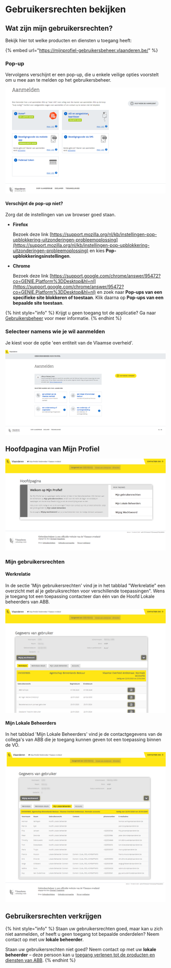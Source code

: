 # Gebruikersrechten bekijken

## Wat zijn mijn gebruikersrechten?

Bekijk hier tot welke producten en diensten u toegang heeft:

{% embed url="https://mijnprofiel-gebruikersbeheer.vlaanderen.be/" %}

### Pop-up

Vervolgens verschijnt er een pop-up, die u enkele veilige opties voorstelt om u mee aan te melden op het gebruikersbeheer.

![Keuzes aanmelden](../../.gitbook/assets/login-aanmelden.png)

#### Verschijnt de pop-up niet?

Zorg dat de instellingen van uw browser goed staan.

* **Firefox**

  Bezoek deze link [https://support.mozilla.org/nl/kb/instellingen-pop-upblokkering-uitzonderingen-probleemoplossing](https://support.mozilla.org/nl/kb/instellingen-pop-upblokkering-uitzonderingen-probleemoplossing) en kies **Pop-upblokkeringsinstellingen**.

* **Chrome**

  Bezoek deze link [https://support.google.com/chrome/answer/95472?co=GENIE.Platform%3DDesktop&hl=nl](https://support.google.com/chrome/answer/95472?co=GENIE.Platform%3DDesktop&hl=nl) en zoek naar **Pop-ups van een specifieke site blokkeren of toestaan**. Klik daarna op **Pop-ups van een bepaalde site toestaan**.

{% hint style="info" %}
Krijgt u geen toegang tot de applicatie? Ga naar [Gebruikersbeheer](../toegankelijk-vlaanderen.md) voor meer informatie.
{% endhint %}

### Selecteer namens wie je wil aanmelden

Je kiest voor de optie 'een entiteit van de Vlaamse overheid'.

![](../../.gitbook/assets/gebruikersbeheer_mijnprofiel_02_acm-idm.png)

## Hoofdpagina van Mijn Profiel

![](../../.gitbook/assets/gebruikersbeheer_mijnprofiel_03_hoofdpagina-b.png)

### Mijn gebruikersrechten

#### Werkrelatie

In de sectie 'Mijn gebruikersrechten' vind je in het tabblad "Werkrelatie" een overzicht met al je gebruiksrechten voor verschillende toepassingen". Wens je toegang tot een toepassing contacteer dan één van de Hoofd Lokale beheerders van ABB.

![](../../.gitbook/assets/gebruikersbeheer_mijnprofiel_04_mijngebruikersrechten_werkrelatie-b-copy.png)

#### Mijn Lokale Beheerders

In het tabblad 'Mijn Lokale Beheerders' vind je de contactgegevens van de collega's van ABB die je toegang kunnen geven tot een toepassing binnen de VO.

![](../../.gitbook/assets/gebruikersbeheer_mijnprofiel_05_mijngebruikersrechten_mijnlokalebeheerders-b.png)

## Gebruikersrechten verkrijgen

{% hint style="info" %}
Staan uw gebruikersrechten goed, maar kan u zich niet aanmelden, of heeft u geen toegang tot bepaalde onderdelen? Neem contact op met uw **lokale beheerder**.

Staan uw gebruikersrechten niet goed? Neem contact op met uw **lokale beheerder** – deze persoon kan u [toegang verlenen tot de producten en diensten van ABB](toegang-verlenen-aan-gebruikers-tot-producten-en-diensten-via-gebruikersbeheer-vlaanderen.md).
{% endhint %}

